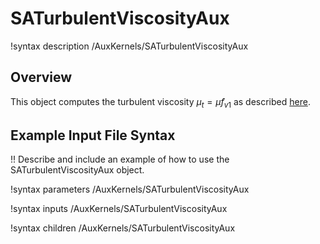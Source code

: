 # SATurbulentViscosityAux

!syntax description /AuxKernels/SATurbulentViscosityAux

## Overview

This object computes the turbulent viscosity $\mu_t=\tilde{\mu}f_{v1}$ as described
[here](theory.md).

## Example Input File Syntax

!! Describe and include an example of how to use the SATurbulentViscosityAux object.

!syntax parameters /AuxKernels/SATurbulentViscosityAux

!syntax inputs /AuxKernels/SATurbulentViscosityAux

!syntax children /AuxKernels/SATurbulentViscosityAux
